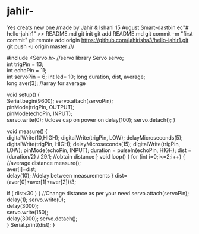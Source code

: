 # jahir-
Yes creats new one /made by Jahir & Ishani 
15 August
Smart-dastbin
ec"# hello-jahir1" >> README.md
git init
git add README.md
git commit -m "first commit"
git remote add origin https://github.com/jahirisha3/hello-jahir1.git
git push -u origin master
///

#include <Servo.h>   //servo library
Servo servo;     
int trigPin = 13;    
int echoPin = 11;   
int servoPin = 6;
int led= 10;
long duration, dist, average;   
long aver[3];   //array for average


void setup() {       
    Serial.begin(9600);
    servo.attach(servoPin);  
    pinMode(trigPin, OUTPUT);  
    pinMode(echoPin, INPUT);  
    servo.write(0);         //close cap on power on
    delay(100);
    servo.detach(); 
} 

void measure() {  
 digitalWrite(10,HIGH);
digitalWrite(trigPin, LOW);
delayMicroseconds(5);
digitalWrite(trigPin, HIGH);
delayMicroseconds(15);
digitalWrite(trigPin, LOW);
pinMode(echoPin, INPUT);
duration = pulseIn(echoPin, HIGH);
dist = (duration/2) / 29.1;    //obtain distance
}
void loop() { 
  for (int i=0;i<=2;i++) {   //average distance
    measure();               
   aver[i]=dist;            
    delay(10);              //delay between measurements
  }
 dist=(aver[0]+aver[1]+aver[2])/3;    

if ( dist<30 ) {
//Change distance as per your need
 servo.attach(servoPin);
  delay(1);
 servo.write(0);  
 delay(3000);       
 servo.write(150);    
 delay(3000);
 servo.detach();      
}
Serial.print(dist);
}
